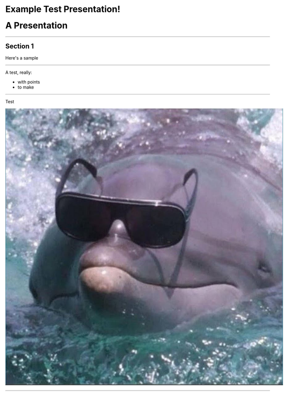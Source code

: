 ﻿---
title: Example Test Presentation!
favicon: example/assets/dolphin_hat.JPG
theme: solarized
revealOptions:
  transition: none
css:
- overrides.css
---

# A Presentation

---

## Section 1

Here's a sample

---

A test, really:

- with points
- to make

---

Test

![a dolphin with sunglasses on its nose](assets/dolphin_hat.JPG)

---
